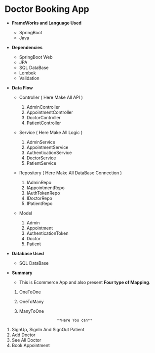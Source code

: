 # Doctor Booking App


* **FrameWorks and Language Used**
     * SpringBoot
     * Java

* **Dependencies**
     * SpringBoot Web
     * JPA
     * SQL DataBase
     * Lombok
     * Validation

* **Data Flow**
     * Controller ( Here Make All API )
          1. AdminController
          2. AppointmentController
          3. DoctorController
          4. PatientController
     * Service ( Here Make All Logic )
          1. AdminService
          2. AppointmentService
          3. AuthenticationService
          4. DoctorService
          5. PatientService

     * Repository ( Here Make All DataBase Connection )
          1. IAdminRepo
          2. IAppointmentRepo
          3. IAuthTokenRepo
          4. IDoctorRepo
          5. IPatientRepo
     * Model
          1. Admin 
          2. Appointment
          3. AuthenticationToken
          4. Doctor
          5. Patient
     


* **Database Used**
     * SQL DataBase

* **Summary**
  * This is Ecommerce App and also present **Four type of Mapping**.
  1. OneToOne
  2. OneToMany
  3. ManyToOne

                          **Here You can**
1. SignUp, SignIn And SignOut Patient
2. Add Doctor
3. See All Doctor
4. Book Appointment







